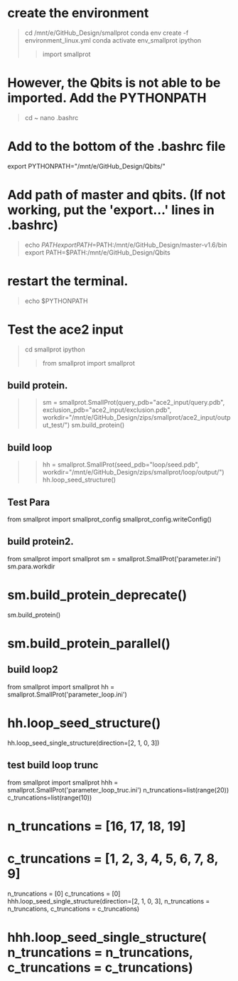 # create the environment
> cd /mnt/e/GitHub_Design/smallprot
> conda env create -f environment_linux.yml
> conda activate env_smallprot
> ipython
>> import smallprot

# However, the Qbits is not able to be imported. Add the PYTHONPATH
> cd ~
> nano .bashrc
# Add to the bottom of the .bashrc file 
 export PYTHONPATH="/mnt/e/GitHub_Design/Qbits/"
# Add path of master and qbits. (If not working, put the 'export...' lines in .bashrc)
> echo $PATH
> export PATH=$PATH:/mnt/e/GitHub_Design/master-v1.6/bin
> export PATH=$PATH:/mnt/e/GitHub_Design/Qbits


# restart the terminal.
> echo $PYTHONPATH


# Test the ace2 input
> cd smallprot
> ipython
>> from smallprot import smallprot 

## build protein. 
>> sm = smallprot.SmallProt(query_pdb="ace2_input/query.pdb", exclusion_pdb="ace2_input/exclusion.pdb", workdir="/mnt/e/GitHub_Design/zips/smallprot/ace2_input/output_test/")
sm.build_protein()

## build loop
>> hh = smallprot.SmallProt(seed_pdb="loop/seed.pdb", workdir="/mnt/e/GitHub_Design/zips/smallprot/loop/output/")
>> hh.loop_seed_structure()


## Test Para
from smallprot import smallprot_config
smallprot_config.writeConfig() 


## build protein2.
from smallprot import smallprot 
sm = smallprot.SmallProt('parameter.ini')
sm.para.workdir
# sm.build_protein_deprecate()
sm.build_protein()
# sm.build_protein_parallel()

## build loop2
from smallprot import smallprot 
hh = smallprot.SmallProt('parameter_loop.ini')
# hh.loop_seed_structure()
hh.loop_seed_single_structure(direction=[2, 1, 0, 3])

## test build loop trunc
from smallprot import smallprot 
hhh = smallprot.SmallProt('parameter_loop_truc.ini')
n_truncations=list(range(20))
c_truncations=list(range(10))
# n_truncations = [16, 17, 18, 19]
# c_truncations = [1, 2, 3, 4, 5, 6, 7, 8, 9]
n_truncations = [0]
c_truncations = [0]
hhh.loop_seed_single_structure(direction=[2, 1, 0, 3], n_truncations = n_truncations, c_truncations = c_truncations)
# hhh.loop_seed_single_structure( n_truncations = n_truncations, c_truncations = c_truncations)